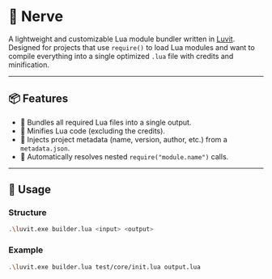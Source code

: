# 🔧 Nerve

A lightweight and customizable Lua module bundler written in [Luvit](https://luvit.io/). Designed for projects that use `require()` to load Lua modules and want to compile everything into a single optimized `.lua` file with credits and minification.

---

## 📦 Features

- 📁 Bundles all required Lua files into a single output.
- 🧹 Minifies Lua code (excluding the credits).
- 🔖 Injects project metadata (name, version, author, etc.) from a `metadata.json`.
- 🧠 Automatically resolves nested `require("module.name")` calls.

---

## 🚀 Usage

### Structure

```bash
.\luvit.exe builder.lua <input> <output>
```

### Example

```bash
.\luvit.exe builder.lua test/core/init.lua output.lua
```
